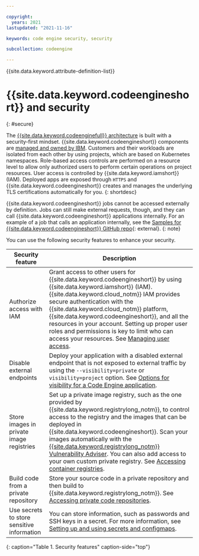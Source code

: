 ```yaml
---

copyright:
  years: 2021
lastupdated: "2021-11-16"

keywords: code engine security, security

subcollection: codeengine

---
```


{{site.data.keyword.attribute-definition-list}}

# {{site.data.keyword.codeengineshort}} and security
{: #secure}

The [{{site.data.keyword.codeenginefull}} architecture](/docs/codeengine?topic=codeengine-architecture) is built with a security-first mindset. {{site.data.keyword.codeengineshort}} components are [managed and owned by IBM](/docs/codeengine?topic=codeengine-responsibilities-ce). Customers and their workloads are isolated from each other by using projects, which are based on Kubernetes namespaces. Role-based access controls are performed on a resource level to allow only authorized users to perform certain operations on project resources. User access is controlled by {{site.data.keyword.iamshort}} (IAM). Deployed apps are exposed through `HTTPS` and {{site.data.keyword.codeengineshort}} creates and manages the underlying TLS certifications automatically for you.
{: shortdesc}

{{site.data.keyword.codeengineshort}} jobs cannot be accessed externally by definition. Jobs can still make external requests, though, and they can call {{site.data.keyword.codeengineshort}} applications internally. For an example of a job that calls an application internally, see the [Samples for {{site.data.keyword.codeengineshort}} GitHub repo](https://github.com/IBM/CodeEngine){: external}.
{: note}

You can use the following security features to enhance your security.

| Security feature | Description | 
|-----------|------------------|
| Authorize access with IAM | Grant access to other users for {{site.data.keyword.codeengineshort}} by using {{site.data.keyword.iamshort}} (IAM). {{site.data.keyword.cloud_notm}} IAM provides secure authentication with the {{site.data.keyword.cloud_notm}} platform, {{site.data.keyword.codeengineshort}}, and all the resources in your account. Setting up proper user roles and permissions is key to limit who can access your resources. See [Managing user access](/docs/codeengine?topic=codeengine-iam). | 
| Disable external endpoints | Deploy your application with a disabled external endpoint that is not exposed to external traffic by using the `--visibility=private` or `visibility=project` option. See [Options for visibility for a Code Engine application](/docs/codeengine?topic=codeengine-application-workloads#optionsvisibility). |
| Store images in private image registries | Set up a private image registry, such as the one provided by {{site.data.keyword.registrylong_notm}}, to control access to the registry and the images that can be deployed in {{site.data.keyword.codeengineshort}}. Scan your images automatically with the [{{site.data.keyword.registrylong_notm}} Vulnerability Adviser](/docs/Registry?topic=va-va_index). You can also add access to your own custom private registry. See [Accessing container registries](/docs/codeengine?topic=codeengine-add-registry). |
| Build code from a private repository | Store your source code in a private repository and then build to {{site.data.keyword.registrylong_notm}}. See [Accessing private code repositories](/docs/codeengine?topic=codeengine-code-repositories). |
| Use secrets to store sensitive information | You can store information, such as passwords and SSH keys in a secret. For more information, see [Setting up and using secrets and configmaps](/docs/codeengine?topic=codeengine-configmap-secret). |
{: caption="Table 1. Security features" caption-side="top"}



